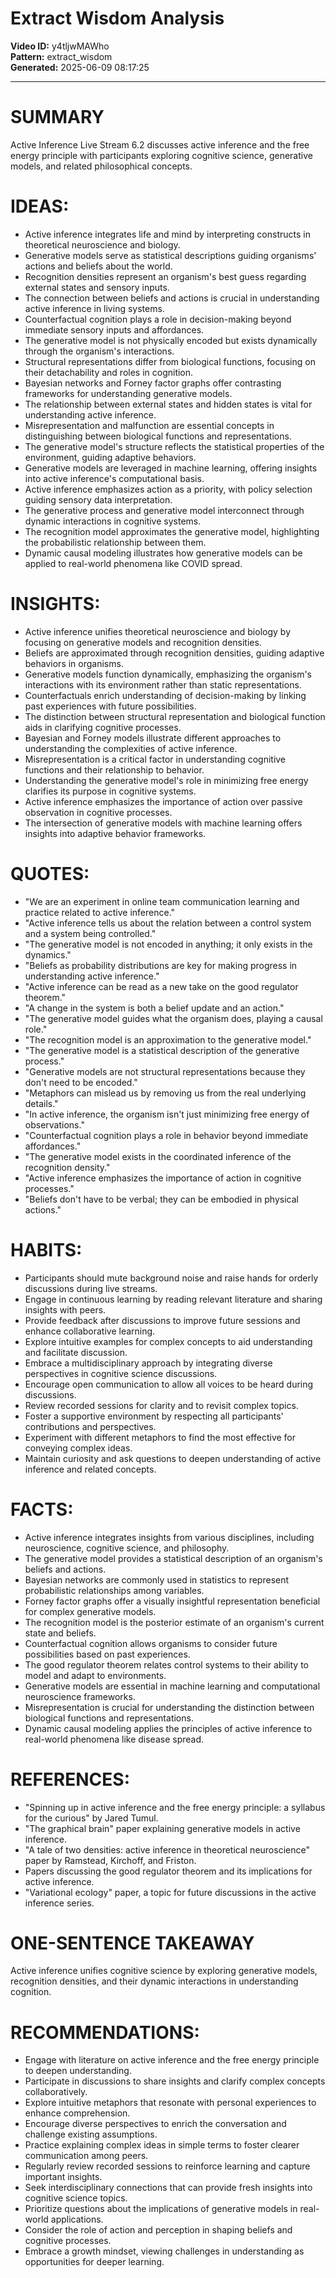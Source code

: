 # Extract Wisdom Analysis

**Video ID:** y4tljwMAWho  
**Pattern:** extract_wisdom  
**Generated:** 2025-06-09 08:17:25  

---

# SUMMARY
Active Inference Live Stream 6.2 discusses active inference and the free energy principle with participants exploring cognitive science, generative models, and related philosophical concepts.

# IDEAS:
- Active inference integrates life and mind by interpreting constructs in theoretical neuroscience and biology.
- Generative models serve as statistical descriptions guiding organisms' actions and beliefs about the world.
- Recognition densities represent an organism's best guess regarding external states and sensory inputs.
- The connection between beliefs and actions is crucial in understanding active inference in living systems.
- Counterfactual cognition plays a role in decision-making beyond immediate sensory inputs and affordances.
- The generative model is not physically encoded but exists dynamically through the organism's interactions.
- Structural representations differ from biological functions, focusing on their detachability and roles in cognition.
- Bayesian networks and Forney factor graphs offer contrasting frameworks for understanding generative models.
- The relationship between external states and hidden states is vital for understanding active inference.
- Misrepresentation and malfunction are essential concepts in distinguishing between biological functions and representations.
- The generative model's structure reflects the statistical properties of the environment, guiding adaptive behaviors.
- Generative models are leveraged in machine learning, offering insights into active inference's computational basis.
- Active inference emphasizes action as a priority, with policy selection guiding sensory data interpretation.
- The generative process and generative model interconnect through dynamic interactions in cognitive systems.
- The recognition model approximates the generative model, highlighting the probabilistic relationship between them.
- Dynamic causal modeling illustrates how generative models can be applied to real-world phenomena like COVID spread.

# INSIGHTS:
- Active inference unifies theoretical neuroscience and biology by focusing on generative models and recognition densities.
- Beliefs are approximated through recognition densities, guiding adaptive behaviors in organisms.
- Generative models function dynamically, emphasizing the organism's interactions with its environment rather than static representations.
- Counterfactuals enrich understanding of decision-making by linking past experiences with future possibilities.
- The distinction between structural representation and biological function aids in clarifying cognitive processes.
- Bayesian and Forney models illustrate different approaches to understanding the complexities of active inference.
- Misrepresentation is a critical factor in understanding cognitive functions and their relationship to behavior.
- Understanding the generative model's role in minimizing free energy clarifies its purpose in cognitive systems.
- Active inference emphasizes the importance of action over passive observation in cognitive processes.
- The intersection of generative models with machine learning offers insights into adaptive behavior frameworks.

# QUOTES:
- "We are an experiment in online team communication learning and practice related to active inference."
- "Active inference tells us about the relation between a control system and a system being controlled."
- "The generative model is not encoded in anything; it only exists in the dynamics."
- "Beliefs as probability distributions are key for making progress in understanding active inference."
- "Active inference can be read as a new take on the good regulator theorem."
- "A change in the system is both a belief update and an action."
- "The generative model guides what the organism does, playing a causal role."
- "The recognition model is an approximation to the generative model."
- "The generative model is a statistical description of the generative process."
- "Generative models are not structural representations because they don't need to be encoded."
- "Metaphors can mislead us by removing us from the real underlying details."
- "In active inference, the organism isn't just minimizing free energy of observations."
- "Counterfactual cognition plays a role in behavior beyond immediate affordances."
- "The generative model exists in the coordinated inference of the recognition density."
- "Active inference emphasizes the importance of action in cognitive processes."
- "Beliefs don't have to be verbal; they can be embodied in physical actions."

# HABITS:
- Participants should mute background noise and raise hands for orderly discussions during live streams.
- Engage in continuous learning by reading relevant literature and sharing insights with peers.
- Provide feedback after discussions to improve future sessions and enhance collaborative learning.
- Explore intuitive examples for complex concepts to aid understanding and facilitate discussion.
- Embrace a multidisciplinary approach by integrating diverse perspectives in cognitive science discussions.
- Encourage open communication to allow all voices to be heard during discussions.
- Review recorded sessions for clarity and to revisit complex topics.
- Foster a supportive environment by respecting all participants' contributions and perspectives.
- Experiment with different metaphors to find the most effective for conveying complex ideas.
- Maintain curiosity and ask questions to deepen understanding of active inference and related concepts.

# FACTS:
- Active inference integrates insights from various disciplines, including neuroscience, cognitive science, and philosophy.
- The generative model provides a statistical description of an organism's beliefs and actions.
- Bayesian networks are commonly used in statistics to represent probabilistic relationships among variables.
- Forney factor graphs offer a visually insightful representation beneficial for complex generative models.
- The recognition model is the posterior estimate of an organism's current state and beliefs.
- Counterfactual cognition allows organisms to consider future possibilities based on past experiences.
- The good regulator theorem relates control systems to their ability to model and adapt to environments.
- Generative models are essential in machine learning and computational neuroscience frameworks.
- Misrepresentation is crucial for understanding the distinction between biological functions and representations.
- Dynamic causal modeling applies the principles of active inference to real-world phenomena like disease spread.

# REFERENCES:
- "Spinning up in active inference and the free energy principle: a syllabus for the curious" by Jared Tumul.
- "The graphical brain" paper explaining generative models in active inference.
- "A tale of two densities: active inference in theoretical neuroscience" paper by Ramstead, Kirchoff, and Friston.
- Papers discussing the good regulator theorem and its implications for active inference.
- "Variational ecology" paper, a topic for future discussions in the active inference series.

# ONE-SENTENCE TAKEAWAY
Active inference unifies cognitive science by exploring generative models, recognition densities, and their dynamic interactions in understanding cognition.

# RECOMMENDATIONS:
- Engage with literature on active inference and the free energy principle to deepen understanding.
- Participate in discussions to share insights and clarify complex concepts collaboratively.
- Explore intuitive metaphors that resonate with personal experiences to enhance comprehension.
- Encourage diverse perspectives to enrich the conversation and challenge existing assumptions.
- Practice explaining complex ideas in simple terms to foster clearer communication among peers.
- Regularly review recorded sessions to reinforce learning and capture important insights.
- Seek interdisciplinary connections that can provide fresh insights into cognitive science topics.
- Prioritize questions about the implications of generative models in real-world applications.
- Consider the role of action and perception in shaping beliefs and cognitive processes.
- Embrace a growth mindset, viewing challenges in understanding as opportunities for deeper learning.